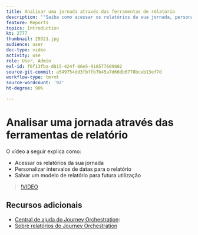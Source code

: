 ```yaml
---
title: Analisar uma jornada através das ferramentas de relatório
description: '"Saiba como acessar os relatórios da sua jornada, personalizar intervalos de datas para seu relatório e salvar um modelo de relatório para futura utilização."'
feature: Reports
topics: Introduction
kt: 2777
thumbnail: 29321.jpg
audience: user
doc-type: video
activity: use
role: User, Admin
exl-id: f6f13fba-d815-424f-86e5-918577609882
source-git-commit: a549754dd3fbffb7b45a7d66db6778bceb13ef7d
workflow-type: tm+mt
source-wordcount: '92'
ht-degree: 90%

---
```


# Analisar uma jornada através das ferramentas de relatório

O vídeo a seguir explica como:

* Acessar os relatórios da sua jornada
* Personalizar intervalos de datas para o relatório
* Salvar um modelo de relatório para futura utilização

>[!VIDEO](https://video.tv.adobe.com/v/29321?quality=12)

## Recursos adicionais

* [Central de ajuda do Journey Orchestration](https://experienceleague.adobe.com/docs/journeys/using/journey-orchestration-home.html?lang=pt-BR):
* [Sobre relatórios do Journey Orchestration](https://experienceleague.adobe.com/docs/journeys/using/journey-reports/about-journey-reports.html?lang=en)
